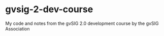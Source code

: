 gvsig-2-dev-course
==================

My code and notes from the gvSIG 2.0 development course by the gvSIG Association